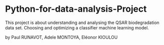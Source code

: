 # Python-for-data-analysis-Project

This project is about understanding and analysing the QSAR biodegradation data set.
Choosing and optimizing a classifier machine learning model.

by Paul RUNAVOT, Adele MONTOYA, Eléonor KIOULOU
